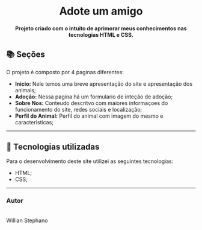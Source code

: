 <h1 align="center">
  <br>Adote um amigo
</h1>

<h4 align="center">
  Projeto criado com o intuito de aprimorar meus conhecimentos nas tecnologias HTML e CSS.
</h4>

## 📚 Seções
O projeto é composto por 4 paginas diferentes:

- **Inicio:** Nele temos uma breve apresentação do site e apresentação dos animais;
- **Adoção:** Nessa pagina há um formulario de inteção de adoção;
- **Sobre Nos:** Conteudo descritvo com maiores informaçoes do funcionamento do site, redes sociais e localização;
- **Perfil do Animal:** Perfil do animal com imagem do mesmo e caracteristicas;

---

## 💼 Tecnologias utilizadas
Para o desenvolvimento deste site utilizei as seguintes tecnologias:

- HTML;
- CSS;

---

### Autor
<br>Willian Stephano